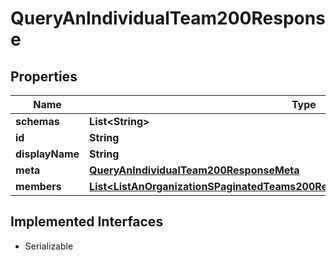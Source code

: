 

# QueryAnIndividualTeam200Response


## Properties

| Name | Type | Description | Notes |
|------------ | ------------- | ------------- | -------------|
|**schemas** | **List&lt;String&gt;** |  |  |
|**id** | **String** |  |  |
|**displayName** | **String** |  |  |
|**meta** | [**QueryAnIndividualTeam200ResponseMeta**](QueryAnIndividualTeam200ResponseMeta.md) |  |  |
|**members** | [**List&lt;ListAnOrganizationSPaginatedTeams200ResponseResourcesInnerMembersInner&gt;**](ListAnOrganizationSPaginatedTeams200ResponseResourcesInnerMembersInner.md) |  |  [optional] |


## Implemented Interfaces

* Serializable


